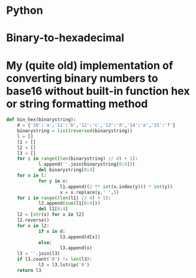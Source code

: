 # Python
# Binary-to-hexadecimal
# My (quite old) implementation of converting binary numbers to base16 without built-in function **hex** or string formatting method

```python
def bin_hex(binarystring):
    d = {'10':'a','11':'b','12':'c','13':'d','14':'e','15':'f'}
    binarystring = list(reversed(binarystring))
    l = []
    l1 = []
    l2 = []
    l3 = []
    for i in range((len(binarystring) // 4) + 1):
            l.append(''.join(binarystring[0:4]))
            del binarystring[0:4]
    for x in l:
            for y in x:
                    l1.append((2 ** int(x.index(y))) * int(y))
                    x = x.replace(y,' ',1)
    for i in range((len(l1) // 4) + 1):
            l2.append(sum(l1[0:4]))
            del l1[0:4]
    l2 = [str(x) for x in l2]
    l2.reverse()
    for x in l2:
            if x in d:
                    l3.append(d[x])
            else:
                    l3.append(x)
    l3 = ''.join(l3)
    if l3.count('0') != len(l3):
            l3 = l3.lstrip('0')
    return l3
```
